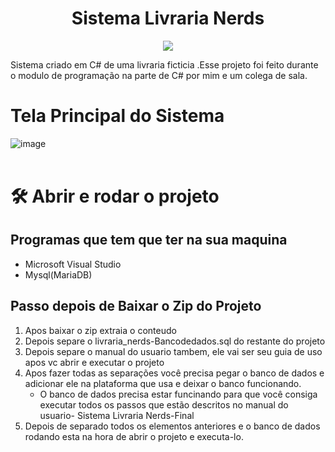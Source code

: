 <h1 align="center">Sistema Livraria Nerds </h1>
<p align="center">
<img src="http://img.shields.io/static/v1?label=STATUS&message=%20CONCLUIDO&color=GREEN&style=for-the-badge"/>
</p>
Sistema criado em C# de uma livraria ficticia .Esse projeto foi feito durante o modulo de programação na parte de C# por mim e um colega de sala.

# Tela Principal do Sistema

![image](https://user-images.githubusercontent.com/97040972/158994343-6c872cc9-8cd3-497b-b182-1c0d5cdf609c.png)
<br>
<br>

# 🛠️ Abrir e rodar o projeto

## Programas que tem que ter na sua maquina
* Microsoft Visual Studio
* Mysql(MariaDB)


## Passo depois de Baixar o Zip do Projeto
1. Apos baixar o zip  extraia o conteudo
2. Depois separe o livraria_nerds-Bancodedados.sql do restante do projeto
3. Depois separe o manual do usuario tambem, ele vai ser seu guia de uso apos vc abrir e executar o projeto
4. Apos fazer todas as separações você precisa pegar o banco de dados e adicionar ele na plataforma que usa e deixar o banco funcionando. 
   - O banco de dados precisa estar funcinando para que você consiga executar todos os passos que estão descritos no manual do usuario- Sistema Livraria Nerds-Final
5. Depois de separado todos os elementos anteriores e o banco de dados rodando esta na hora de abrir o projeto e executa-lo.
<br>



 
    
